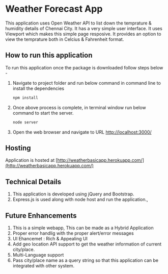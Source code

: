 # Weather Forecast App
This application uses Open Weather API to list down the temprature & humidity details of Chennai City.
It has a very simple user interface. It uses Viewport which makes this simple page resposive.
It provides an option to view the temprature both in Celcius & Fahrenheit format.


## How to run this application
To run this application once the package is downloaded follow steps below -

1. Navigate to project folder and run below command in command line to install the dependencies
    ```bash
    npm install
    ```
2. Once above process is complete, in terminal window run below command to start the server.  
    ```bash
    node server
    ```
3. Open the web browser and navigate to URL [http://localhost:3000/](http://localhost:3000/)

## Hosting
Application is hosted at [http://weatherbasicapp.herokuapp.com/](http://weatherbasicapp.herokuapp.com/)

## Technical Details
1. This application is developed using jQuery and Bootstrap.
2. Express.js is used along with node host and run the application.,


## Future Enhancements
1. This is a simple webapp, This can be made as a Hybrid Application
2. Proper error handlig with the proper alert/error messages
3. UI Ehancemet : Rich & Appealing UI
4. Add geo location API support to get the weather information of current city/place.
5. Multi-Language support
6. Pass city/place name as a query string so that this application can be integrated with other system.
